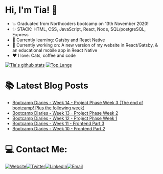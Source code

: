 # Hi, I'm Tia! 👋

+ :boom: Graduated from Northcoders bootcamp on 13th November 2020!
+ :sparkles: STACK: HTML, CSS, JavaScript, React,  Node, SQL/postgreSQL, Express
+ :seedling: Currently learning: Gatsby and React Native
+ :speech_balloon: Currently working on: A new version of my website in React/Gatsby, & an educational mobile app in React Native
+ :heart: I love: Cats, coffee and code


[![Tia's github stats](https://github-readme-stats.vercel.app/api?username=tiaeastwood&theme=synthwave)](https://github.com/tiaeastwood/github-readme-stats )
[![Top Langs](https://github-readme-stats.vercel.app/api/top-langs/?username=tiaeastwood&layout=compact&theme=synthwave&card_width=447&langs_count=10)](https://github.com/tiaeastwood/github-readme-stats)



# 📚 Latest Blog Posts
<!-- BLOG-POST-LIST:START -->
- [Bootcamp Diaries - Week 14 - Project Phase Week 3 (The end of bootcamp! Plus the following week)](https://tiaeastwood.com/blog/bootcamp-week-14-and-beyond/)
- [Bootcamp Diaries - Week 13 - Project Phase Week 2](https://tiaeastwood.com/blog/bootcamp-week-13-project-phase-development-week-1/)
- [Bootcamp Diaries - Week 12 - Project Phase Week 1](https://tiaeastwood.com/blog/bootcamp-week-12-project-planning/)
- [Bootcamp Diaries - Week 11 - Frontend Part 3](https://tiaeastwood.com/blog/bootcamp-week-11-frontend-part3/)
- [Bootcamp Diaries - Week 10 - Frontend Part 2](https://tiaeastwood.com/blog/bootcamp-diaries-week-10-frontend-part-2/)
<!-- BLOG-POST-LIST:END -->

# 💻 Contact Me:
[![Website](https://img.icons8.com/nolan/64/domain.png)](https://tiaeastwood.com)[![Twitter](https://img.icons8.com/nolan/64/twitter-squared.png)](https://twitter.com/TiaEastwood)[![LinkedIn](https://img.icons8.com/nolan/64/linkedin.png)](https://www.linkedin.com/in/tiaeastwood/)[![Email](https://img.icons8.com/nolan/64/email.png)](mailto:tia@tiaeastwood.com)
